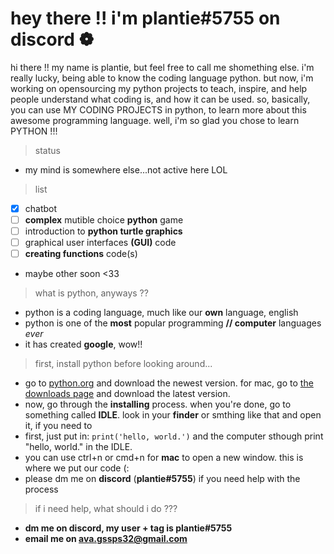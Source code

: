 # hey there !! i'm plantie#5755 on discord ❁
hi there !! my name is plantie, but feel free to call me shomething else. i'm really lucky, being able to know the coding language python. but now, i'm
working on opensourcing my python projects to teach, inspire, and help people understand what coding is, and how it can be used. so, basically, you can use 
MY CODING PROJECTS in python, to learn more about this awesome programming language. well, i'm so glad you chose to learn PYTHON !!!

> status
- my mind is somewhere else...not active here LOL

> list
- [x] chatbot
- [ ] **complex** mutible choice __python__ game
- [ ] introduction to **python turtle graphics**
- [ ] graphical user interfaces **(GUI)** code
- [ ] **creating functions** code(s)
- maybe other soon <33

> what is python, anyways ??
- python is a coding language, much like our **own** language, english
- python is one of the **most** popular programming **// computer** languages *ever*
- it has created **google**, wow!!

> first, install python before looking around...
- go to [python.org](https://www.python.org/) and download the newest version. for mac, go to [the downloads page](https://www.python.org/downloads/) and download the latest version.
- now, go through the **installing** process. when you're done, go to something called **IDLE**. look in your **finder** or smthing like that and open it, if you need to
- first, just put in: `print('hello, world.')` and the computer sthough print "hello, world." in the IDLE.
- you can use ctrl+n or cmd+n for **mac** to open a new window. this is where we put our code (:
- please dm me on **discord** (**plantie#5755**) if you need help with the process

> if i need help, what should i do ???
- **dm me on discord, my user + tag is plantie#5755**
- **email me on ava.gssps32@gmail.com**
